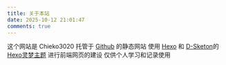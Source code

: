 ```yaml
---
title: 关于本站
date: 2025-10-12 21:01:47
comments: true
---
```

这个网站是 Chieko3020 托管于 [Github](https://github.com/) 的静态网站
使用 [Hexo](http://zespia.tw/hexo) 和 [D-Sketon](https://github.com/D-Sketon/)的 [Hexo灵梦主题](https://github.com/D-Sketon/hexo-theme-reimu) 进行前端网页的建设
仅供个人学习和记录使用 